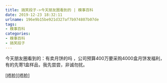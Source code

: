 ```yaml
---
title: 搞笑段子->今天朋友圈看到的 | 糗事百科
date: 2019-12-23 18:32:11
urlname: 196e9b15be921d327af7b974807b07de
tags: 
- 糗事百科
categories:
- 糗事百科
- 搞笑段子
---
```

今天朋友圈看到的：有卖月饼的吗 ，公司预算400万要采购4000盒月饼发福利，有的先寄1盒样品，我先尝尝，非诚勿扰。

[捂脸][捂脸]



